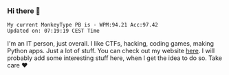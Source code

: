 ### Hi there 👋
<!-- PB START -->
```
My current MonkeyType PB is - WPM:94.21 Acc:97.42
Updated on: 07:19:19 CEST Time
```
<!-- PB END -->
I'm an IT person, just overall. I like CTFs, hacking, coding games, making Python apps. Just a lot of stuff.
You can check out my website [here](https://skill3472.github.io/).
I will probably add some interesting stuff here, when I get the idea to do so. Take care ❤️
